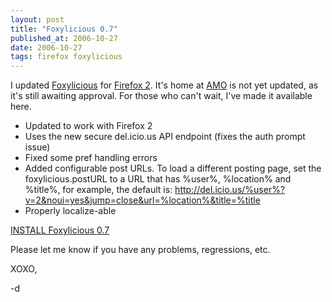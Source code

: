```yaml
---
layout: post
title: "Foxylicious 0.7"
published_at: 2006-10-27
date: 2006-10-27
tags: firefox foxylicious
---
```


I updated [Foxylicious](http://dietrich.ganx4.com/foxylicious) for [Firefox 2](http://www.mozilla.com/firefox/). It's home at [AMO](https://addons.mozilla.org/firefox/342/) is not yet updated, as it's still awaiting approval. For those who can't wait, I've made it available here.

*   Updated to work with Firefox 2
*   Uses the new secure del.icio.us API endpoint (fixes the auth prompt issue)
*   Fixed some pref handling errors
*   Added configurable post URLs. To load a different posting page, set the foxylicious.postURL to a URL that has %user%, %location% and %title%, for example, the default is: http://del.icio.us/%user%?v=2&noui=yes&jump=close&url=%location%&title=%title
*   Properly localize-able

[INSTALL Foxylicious 0.7](http://dietrich.ganx4.com/foxylicious/foxylicious.xpi)

Please let me know if you have any problems, regressions, etc.

XOXO,

-d
